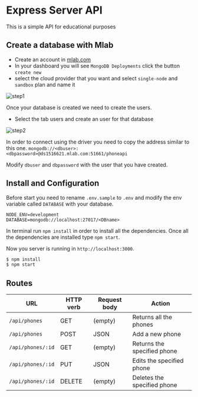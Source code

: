 # Express Server API

This is a simple API for educational purposes

## Create a database with Mlab

- Create an account in [mlab.com](https://mlab.com)
- In your dashboard you will see `MongoDB Deployments` click the button `create new`
- select the cloud provider that you want and select `single-node` and `sandbox` plan and name it

![step1](https://cloud.githubusercontent.com/assets/13393006/26530614/8024372e-43d8-11e7-9390-18b861df5608.png)

Once your database is created we need to create the users.

-	Select the tab users and create an user for that database

![step2](https://cloud.githubusercontent.com/assets/13393006/26530734/f28c41f6-43da-11e7-976e-8d8becb5dfe5.png)

In order to connect using the driver you need to copy the address similar to this one.
`mongodb://<dbuser>:<dbpassword>@ds1516621.mlab.com:51661/phoneapi`

Modify `dbuser` and `dbpassword` with the user that you have created.

## Install and Configuration

Before start you need to rename `.env.sample` to `.env` and modify the env variable called `DATABASE` with your database.

```
NODE_ENV=development
DATABASE=mongodb://localhost:27017/<DBname>
```

In terminal run `npm install` in order to install all the dependencies. Once all the dependencies are installed type `npm start`. 

Now you server is running in `http://localhost:3000`.

```bash
$ npm install
$ npm start
```

## Routes

| URL | HTTP verb | Request body | Action |
|-----|----------|-----------|--------|
| `/api/phones` | GET | (empty) | Returns all the phones |
| `/api/phones` | POST | JSON | Add a new phone |
| `/api/phones/:id` | GET | (empty) | Returns the specified phone |
| `/api/phones/:id` | PUT | JSON | Edits the specified phone |
| `/api/phones/:id` | DELETE | (empty) | Deletes the specified phone |

